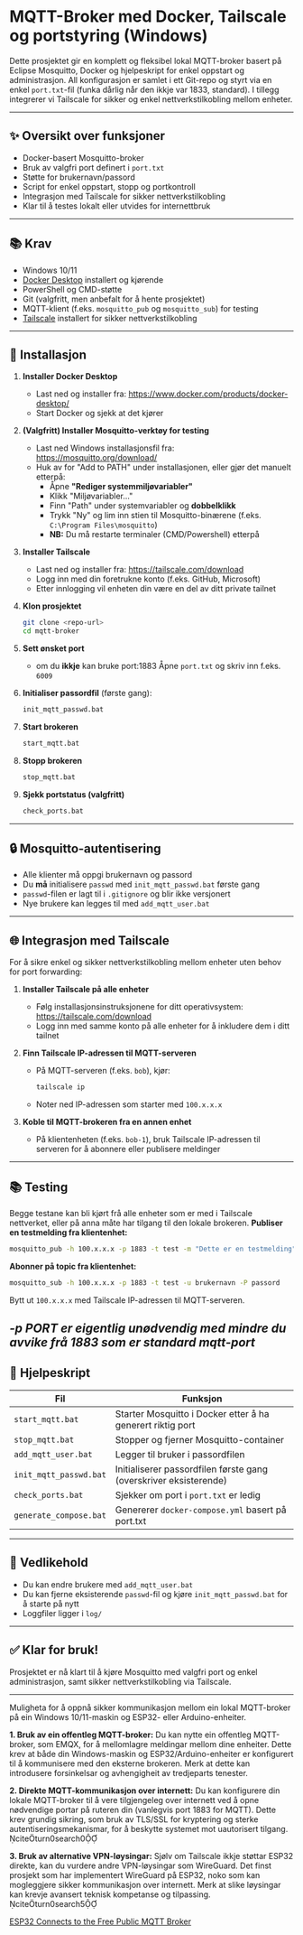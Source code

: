 # MQTT-Broker med Docker, Tailscale og portstyring (Windows)

Dette prosjektet gir en komplett og fleksibel lokal MQTT-broker basert på Eclipse Mosquitto, Docker og hjelpeskript for enkel oppstart og administrasjon. All konfigurasjon er samlet i ett Git-repo og styrt via en enkel `port.txt`-fil (funka dårlig når den ikkje var 1833, standard). I tillegg integrerer vi Tailscale for sikker og enkel nettverkstilkobling mellom enheter.

---

## ✨ Oversikt over funksjoner

- Docker-basert Mosquitto-broker
- Bruk av valgfri port definert i `port.txt`
- Støtte for brukernavn/passord
- Script for enkel oppstart, stopp og portkontroll
- Integrasjon med Tailscale for sikker nettverkstilkobling
- Klar til å testes lokalt eller utvides for internettbruk

---

## 📚 Krav

- Windows 10/11
- [Docker Desktop](https://www.docker.com/products/docker-desktop/) installert og kjørende
- PowerShell og CMD-støtte
- Git (valgfritt, men anbefalt for å hente prosjektet)
- MQTT-klient (f.eks. `mosquitto_pub` og `mosquitto_sub`) for testing
- [Tailscale](https://tailscale.com/) installert for sikker nettverkstilkobling

---

## 📝 Installasjon

1. **Installer Docker Desktop**
   - Last ned og installer fra: https://www.docker.com/products/docker-desktop/
   - Start Docker og sjekk at det kjører

2. **(Valgfritt) Installer Mosquitto-verktøy for testing**
   - Last ned Windows installasjonsfil fra: https://mosquitto.org/download/
   - Huk av for "Add to PATH" under installasjonen, eller gjør det manuelt etterpå:
     - Åpne **"Rediger systemmiljøvariabler"**
     - Klikk "Miljøvariabler..."
     - Finn "Path" under systemvariabler og **dobbelklikk**
     - Trykk "Ny" og lim inn stien til Mosquitto-binærene (f.eks. `C:\Program Files\mosquitto`)
     - **NB:** Du må restarte terminaler (CMD/Powershell) etterpå

3. **Installer Tailscale**
   - Last ned og installer fra: https://tailscale.com/download
   - Logg inn med din foretrukne konto (f.eks. GitHub, Microsoft)
   - Etter innlogging vil enheten din være en del av ditt private tailnet

4. **Klon prosjektet**
   ```bash
   git clone <repo-url>
   cd mqtt-broker
   ```

5. **Sett ønsket port**
   - om du **ikkje** kan bruke port:1883 Åpne `port.txt` og skriv inn f.eks. `6009`

6. **Initialiser passordfil** (første gang):
   ```bash
   init_mqtt_passwd.bat
   ```

7. **Start brokeren**
   ```bash
   start_mqtt.bat
   ```

8. **Stopp brokeren**
   ```bash
   stop_mqtt.bat
   ```

9. **Sjekk portstatus (valgfritt)**
   ```bash
   check_ports.bat
   ```

---

## 🔒 Mosquitto-autentisering

- Alle klienter må oppgi brukernavn og passord
- Du **må** initialisere `passwd` med `init_mqtt_passwd.bat` første gang
- `passwd`-filen er lagt til i `.gitignore` og blir ikke versjonert
- Nye brukere kan legges til med `add_mqtt_user.bat`

---

## 🌐 Integrasjon med Tailscale

For å sikre enkel og sikker nettverkstilkobling mellom enheter uten behov for port forwarding:

1. **Installer Tailscale på alle enheter**
   - Følg installasjonsinstruksjonene for ditt operativsystem: https://tailscale.com/download
   - Logg inn med samme konto på alle enheter for å inkludere dem i ditt tailnet

2. **Finn Tailscale IP-adressen til MQTT-serveren**
   - På MQTT-serveren (f.eks. `bob`), kjør:
     ```bash
     tailscale ip
     ```
   - Noter ned IP-adressen som starter med `100.x.x.x`

3. **Koble til MQTT-brokeren fra en annen enhet**
   - På klientenheten (f.eks. `bob-1`), bruk Tailscale IP-adressen til serveren for å abonnere eller publisere meldinger

---

## 📚 Testing
Begge testane kan bli kjørt frå alle enheter som er med i Tailscale nettverket, eller på anna måte har tilgang til den lokale brokeren.
**Publiser en testmelding fra klientenhet:**
```bash
mosquitto_pub -h 100.x.x.x -p 1883 -t test -m "Dette er en testmelding" -u brukernavn -P passord
```

**Abonner på topic fra klientenhet:**
```bash
mosquitto_sub -h 100.x.x.x -p 1883 -t test -u brukernavn -P passord
```

Bytt ut `100.x.x.x` med Tailscale IP-adressen til MQTT-serveren.

*-p PORT er eigentlig unødvendig med mindre du avvike frå 1883 som er standard mqtt-port*
---

## 🔹 Hjelpeskript

| Fil                     | Funksjon                                                |
|-------------------------|---------------------------------------------------------|
| `start_mqtt.bat`        | Starter Mosquitto i Docker etter å ha generert riktig port |
| `stop_mqtt.bat`         | Stopper og fjerner Mosquitto-container                  |
| `add_mqtt_user.bat`     | Legger til bruker i passordfilen                        |
| `init_mqtt_passwd.bat`  | Initialiserer passordfilen første gang (overskriver eksisterende) |
| `check_ports.bat`       | Sjekker om port i `port.txt` er ledig                   |
| `generate_compose.bat`  | Genererer `docker-compose.yml` basert på port.txt       |

---

## 📅 Vedlikehold

- Du kan endre brukere med `add_mqtt_user.bat`
- Du kan fjerne eksisterende `passwd`-fil og kjøre `init_mqtt_passwd.bat` for å starte på nytt
- Loggfiler ligger i `log/`

---

## ✅ Klar for bruk!

Prosjektet er nå klart til å kjøre Mosquitto med valgfri port og enkel administrasjon, samt sikker nettverkstilkobling via Tailscale. 

--- 

Muligheta for å oppnå sikker kommunikasjon mellom ein lokal MQTT-broker på ein Windows 10/11-maskin og ESP32- eller Arduino-enheiter.

**1. Bruk av ein offentleg MQTT-broker:**
Du kan nytte ein offentleg MQTT-broker, som EMQX, for å mellomlagre meldingar mellom dine enheiter. Dette krev at både din Windows-maskin og ESP32/Arduino-enheiter er konfigurert til å kommunisere med den eksterne brokeren. Merk at dette kan introdusere forsinkelsar og avhengigheit av tredjeparts tenester.

**2. Direkte MQTT-kommunikasjon over internett:**
Du kan konfigurere din lokale MQTT-broker til å vere tilgjengeleg over internett ved å opne nødvendige portar på ruteren din (vanlegvis port 1883 for MQTT). Dette krev grundig sikring, som bruk av TLS/SSL for kryptering og sterke autentiseringsmekanismar, for å beskytte systemet mot uautorisert tilgang. citeturn0search0

**3. Bruk av alternative VPN-løysingar:**
Sjølv om Tailscale ikkje støttar ESP32 direkte, kan du vurdere andre VPN-løysingar som WireGuard. Det finst prosjekt som har implementert WireGuard på ESP32, noko som kan mogleggjere sikker kommunikasjon over internett. Merk at slike løysingar kan krevje avansert teknisk kompetanse og tilpassing. citeturn0search5

[ESP32 Connects to the Free Public MQTT Broker](https://www.emqx.com/en/blog/esp32-connects-to-the-free-public-mqtt-broker?utm_source=chatgpt.com)